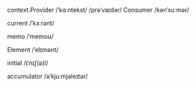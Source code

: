 context.Provider
/ˈkɑːntekst/
/prəˈvaɪdər/
Consumer
/kənˈsuːmər/

current
/ˈkɜːrənt/

memo
/ˈmemoʊ/

Element
/ˈelɪmənt/


initial
/ɪˈnɪʃ(ə)l/

accumulator
/əˈkjuːmjəleɪtər/